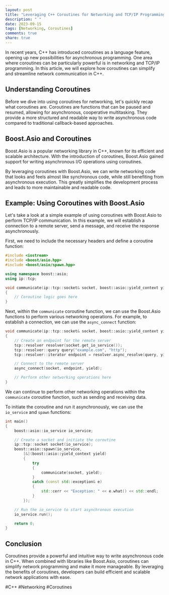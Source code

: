 ```yaml
---
layout: post
title: "Leveraging C++ Coroutines for Networking and TCP/IP Programming"
description: " "
date: 2023-09-15
tags: [Networking, Coroutines]
comments: true
share: true
---
```


In recent years, C++ has introduced coroutines as a language feature, opening up new possibilities for asynchronous programming. One area where coroutines can be particularly powerful is in networking and TCP/IP programming. In this article, we will explore how coroutines can simplify and streamline network communication in C++.

## Understanding Coroutines

Before we dive into using coroutines for networking, let's quickly recap what coroutines are. Coroutines are functions that can be paused and resumed, allowing for asynchronous, cooperative multitasking. They provide a more structured and readable way to write asynchronous code compared to traditional callback-based approaches.

## Boost.Asio and Coroutines

Boost.Asio is a popular networking library in C++, known for its efficient and scalable architecture. With the introduction of coroutines, Boost.Asio gained support for writing asynchronous I/O operations using coroutines.

By leveraging coroutines with Boost.Asio, we can write networking code that looks and feels almost like synchronous code, while still benefiting from asynchronous execution. This greatly simplifies the development process and leads to more maintainable and readable code.

## Example: Using Coroutines with Boost.Asio

Let's take a look at a simple example of using coroutines with Boost.Asio to perform TCP/IP communication. In this example, we will establish a connection to a remote server, send a message, and receive the response asynchronously.

First, we need to include the necessary headers and define a coroutine function:

```cpp
#include <iostream>
#include <boost/asio.hpp>
#include <boost/asio/spawn.hpp>

using namespace boost::asio;
using ip::tcp;

void communicate(ip::tcp::socket& socket, boost::asio::yield_context yield)
{
    // Coroutine logic goes here
}
```

Next, within the `communicate` coroutine function, we can use the Boost.Asio functions to perform various networking operations. For example, to establish a connection, we can use the `async_connect` function:

```cpp
void communicate(ip::tcp::socket& socket, boost::asio::yield_context yield)
{
    // Create an endpoint for the remote server
    tcp::resolver resolver(socket.get_io_service());
    tcp::resolver::query query("example.com", "http");
    tcp::resolver::iterator endpoint = resolver.async_resolve(query, yield);

    // Connect to the remote server
    async_connect(socket, endpoint, yield);

    // Perform other networking operations here
}
```

We can continue to perform other networking operations within the `communicate` coroutine function, such as sending and receiving data.

To initiate the coroutine and run it asynchronously, we can use the `io_service` and `spawn` functions:

```cpp
int main()
{
    boost::asio::io_service io_service;

    // Create a socket and initiate the coroutine
    ip::tcp::socket socket(io_service);
    boost::asio::spawn(io_service,
        [&](boost::asio::yield_context yield)
        {
            try
            {
                communicate(socket, yield);
            }
            catch (const std::exception& e)
            {
                std::cerr << "Exception: " << e.what() << std::endl;
            }
        });

    // Run the io_service to start asynchronous execution
    io_service.run();

    return 0;
}
```

## Conclusion

Coroutines provide a powerful and intuitive way to write asynchronous code in C++. When combined with libraries like Boost.Asio, coroutines can simplify network programming and make it more manageable. By leveraging the benefits of coroutines, developers can build efficient and scalable network applications with ease.

\#C++ #Networking #Coroutines